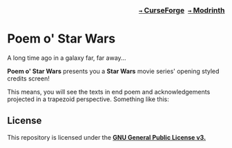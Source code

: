 ### <p align=right>[`→` CurseForge](https://www.curseforge.com/minecraft/mc-mods/modid)&ensp;[`→` Modrinth](https://modrinth.com/mod/modid)</p>

# Poem o' Star Wars

A long time ago in a galaxy far, far away...

**Poem o' Star Wars** presents you a **Star Wars** movie series' opening styled credits screen!

This means, you will see the texts in end poem and acknowledgements projected in a trapezoid perspective. Something like this:



## License

This repository is licensed under the **[GNU General Public License v3.](LICENSE)**
